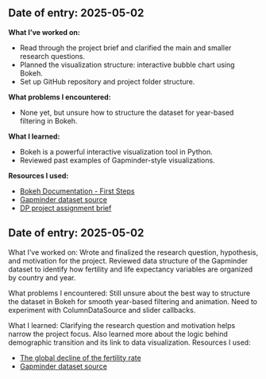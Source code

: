## Date of entry: 2025-05-02

**What I’ve worked on:**  
- Read through the project brief and clarified the main and smaller research questions.
- Planned the visualization structure: interactive bubble chart using Bokeh.
- Set up GitHub repository and project folder structure.

**What problems I encountered:**  
- None yet, but unsure how to structure the dataset for year-based filtering in Bokeh.

**What I learned:**  
- Bokeh is a powerful interactive visualization tool in Python.
- Reviewed past examples of Gapminder-style visualizations.

**Resources I used:**  
- [Bokeh Documentation - First Steps](https://docs.bokeh.org/en/latest/docs/first_steps.html)  
- [Gapminder dataset source](https://www.gapminder.org/data/)
- [DP project assignment brief](https://sp.proglab.nl/project/development) 



## Date of entry: 2025-05-02
What I’ve worked on:
Wrote and finalized the research question, hypothesis, and motivation for the project. Reviewed data structure of the Gapminder dataset to identify how fertility and life expectancy variables are organized by country and year.

What problems I encountered:
Still unsure about the best way to structure the dataset in Bokeh for smooth year-based filtering and animation. Need to experiment with ColumnDataSource and slider callbacks.

What I learned:
Clarifying the research question and motivation helps narrow the project focus. Also learned more about the logic behind demographic transition and its link to data visualization.
Resources I used:
- [The global decline of the fertility rate](https://ourworldindata.org/global-decline-fertility-rate)
- [Gapminder dataset source](https://www.gapminder.org/data/)
